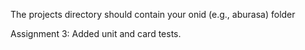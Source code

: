 The projects directory should contain your onid (e.g., aburasa) folder 

Assignment 3: Added unit and card tests.
